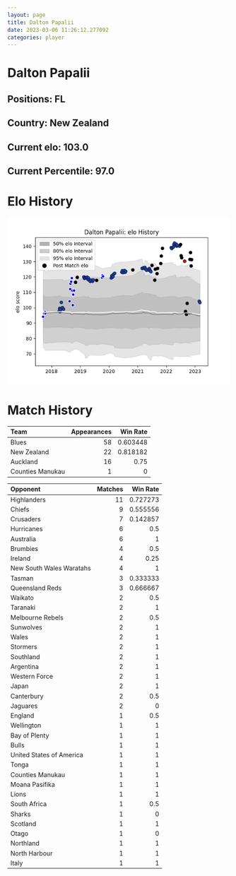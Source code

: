 ```yaml
---  
layout: page  
title: Dalton Papalii  
date: 2023-03-06 11:26:12.277092  
categories: player  
---
```

# Dalton Papalii

## Positions: FL

## Country: New Zealand

## Current elo: 103.0

## Current Percentile: 97.0

# Elo History


![elo history](history_DaltonPapalii.png)
# Match History


| Team             |   Appearances |   Win Rate |
|:-----------------|--------------:|-----------:|
| Blues            |            58 |   0.603448 |
| New Zealand      |            22 |   0.818182 |
| Auckland         |            16 |   0.75     |
| Counties Manukau |             1 |   0        |

| Opponent                 |   Matches |   Win Rate |
|:-------------------------|----------:|-----------:|
| Highlanders              |        11 |   0.727273 |
| Chiefs                   |         9 |   0.555556 |
| Crusaders                |         7 |   0.142857 |
| Hurricanes               |         6 |   0.5      |
| Australia                |         6 |   1        |
| Brumbies                 |         4 |   0.5      |
| Ireland                  |         4 |   0.25     |
| New South Wales Waratahs |         4 |   1        |
| Tasman                   |         3 |   0.333333 |
| Queensland Reds          |         3 |   0.666667 |
| Waikato                  |         2 |   0.5      |
| Taranaki                 |         2 |   1        |
| Melbourne Rebels         |         2 |   0.5      |
| Sunwolves                |         2 |   1        |
| Wales                    |         2 |   1        |
| Stormers                 |         2 |   1        |
| Southland                |         2 |   1        |
| Argentina                |         2 |   1        |
| Western Force            |         2 |   1        |
| Japan                    |         2 |   1        |
| Canterbury               |         2 |   0.5      |
| Jaguares                 |         2 |   0        |
| England                  |         1 |   0.5      |
| Wellington               |         1 |   1        |
| Bay of Plenty            |         1 |   1        |
| Bulls                    |         1 |   1        |
| United States of America |         1 |   1        |
| Tonga                    |         1 |   1        |
| Counties Manukau         |         1 |   1        |
| Moana Pasifika           |         1 |   1        |
| Lions                    |         1 |   1        |
| South Africa             |         1 |   0.5      |
| Sharks                   |         1 |   0        |
| Scotland                 |         1 |   1        |
| Otago                    |         1 |   0        |
| Northland                |         1 |   1        |
| North Harbour            |         1 |   1        |
| Italy                    |         1 |   1        |